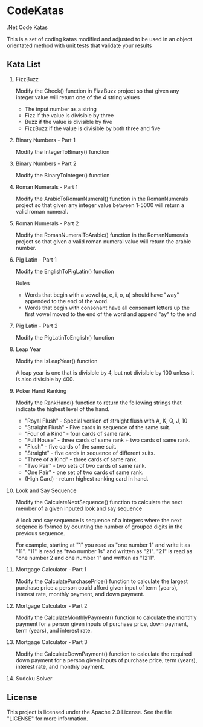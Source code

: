 CodeKatas
=========

.Net Code Katas

This is a set of coding katas modified and adjusted to be used in an object orientated method with unit tests that validate your results

Kata List
---------

 1. FizzBuzz

    Modify the Check() function in FizzBuzz project so that given any integer value will return one of the 4 string values

    * The input number as a string
    * Fizz if the value is divisible by three
    * Buzz if the value is divisible by five
    * FizzBuzz if the value is divisible by both three and five
    
 1. Binary Numbers - Part 1

    Modify the IntegerToBinary() function

 1. Binary Numbers - Part 2

    Modify the BinaryToInteger() function

 1. Roman Numerals - Part 1

    Modify the ArabicToRomanNumeral() function in the RomanNumerals project so that given any integer value between 1-5000 will return a valid roman numeral.

 1. Roman Numerals - Part 2

    Modify the RomanNumeralToArabic() function in the RomanNumerals project so that given a valid roman numeral value will return the arabic number.

 1. Pig Latin - Part 1

    Modify the EnglishToPigLatin() function

    Rules

    * Words that begin with a vowel (a, e, i, o, u) should have "way" appended to the end of the word.
    * Words that begin with consonant have all consonant letters up the first vowel moved to the end of the word and append "ay" to the end

 1. Pig Latin - Part 2

    Modify the PigLatinToEnglish() function

 1. Leap Year

    Modify the IsLeapYear() function

    A leap year is one that is divisible by 4, but not divisible by 100 unless it is also divisible by 400.

 1. Poker Hand Ranking

    Modify the RankHand() function to return the following strings that indicate the highest level of the hand.

    * "Royal Flush" - Special version of straight flush with A, K, Q, J, 10
    * "Straight Flush" - Five cards in sequence of the same suit.
    * "Four of a Kind" - four cards of same rank.
    * "Full House" - three cards of same rank + two cards of same rank.
    * "Flush" - five cards of the same suit.
    * "Straight" - five cards in sequence of different suits.
    * "Three of a Kind" - three cards of same rank.
    * "Two Pair" - two sets of two cards of same rank.
    * "One Pair" - one set of two cards of same rank.
    * (High Card) - return highest ranking card in hand.

 1. Look and Say Sequence

    Modify the CalculateNextSequence() function to calculate the next member of a given inputed look and say sequence

    A look and say sequence is sequence of a integers where the next seqence is formed by counting the number of grouped digits in the previous sequence.

    For example, starting at "1" you read as "one number 1" and write it as "11". "11" is read as "two number 1s" and written as "21". "21" is read as "one number 2 and one number 1" and written as "1211".

 1. Mortgage Calculator - Part 1

    Modify the CalculatePurchasePrice() function to calculate the largest purchase price a person could afford given input of term (years), interest rate, monthly payment, and down payment.

 1. Mortgage Calculator - Part 2

    Modify the CalculateMonthlyPayment() function to calculate the monthly payment for a person given inputs of purchase price, down payment, term (years), and interest rate.

 1. Mortgage Calculator - Part 3

    Modify the CalculateDownPayment() function to calculate the required down payment for a person given inputs of purchase price, term (years), interest rate, and monthly payment.

 1. Sudoku Solver


License
-------

This project is licensed under the Apache 2.0 License. 
See the file "LICENSE" for more information.